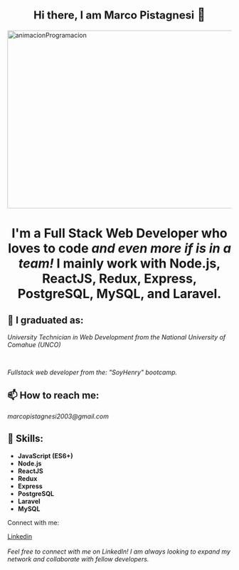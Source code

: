 <h1 align="center"><span style="font-size: 24px;">Hi there, I am Marco Pistagnesi</span> 👋</h1>

<img width="600" height="400" align="center" src="https://static.wixstatic.com/media/669128_ec1c7a78e9694aec8a07c2e48b292ae1~mv2.gif" alt="animacionProgramacion"/>

<h1 align="center"><span style="font-weight: bold">I'm a Full Stack Web Developer who loves to code</span><span style="font-style: italic"> and even more if is in a team!</span> I mainly work with Node.js, ReactJS, Redux, Express, PostgreSQL, MySQL, and Laravel.</h1>

<h2><span style="font-weight: bold">🌱 I graduated as:</span></h2>
<p><span style="font-style: italic">University Technician in Web Development from the National University of Comahue (UNCO)</span></p>
<br/>
<p><span style="font-style: italic">Fullstack web developer from the: "SoyHenry" bootcamp.</span></p>

<h2><span style="font-weight: bold">📫 How to reach me:</span></h2>
<p><span style="font-style: italic">marcopistagnesi2003@gmail.com</span></p>

<h2><span style="font-weight: bold">🚀 Skills:</span></h2>
<ul>
  <li><span style="font-weight: bold">JavaScript (ES6+)</span></li>
  <li><span style="font-weight: bold">Node.js</span></li>
  <li><span style="font-weight: bold">ReactJS</span></li>
  <li><span style="font-weight: bold">Redux</span></li>
  <li><span style="font-weight: bold">Express</span></li>
  <li><span style="font-weight: bold">PostgreSQL</span></li>
  <li><span style="font-weight: bold">Laravel</span></li>
  <li><span style="font-weight: bold">MySQL</span></li>
</ul>

<p>Connect with me:</p>
<p>
  <a href="https://linkedin.com/in/marco-pistagnesi-0a3993243/" target="_blank">
    Linkedin
  </a>
  <br/>
  <br/>
  <span style="font-style: italic">Feel free to connect with me on LinkedIn! I am always looking to expand my network and collaborate with fellow developers.</span>
</p>
